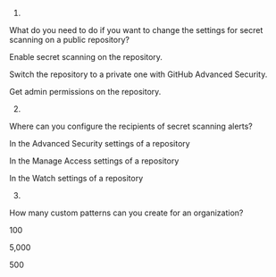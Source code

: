 1.

What do you need to do if you want to change the settings for secret scanning on a public repository?

Enable secret scanning on the repository.

Switch the repository to a private one with GitHub Advanced Security.

Get admin permissions on the repository.

2.

Where can you configure the recipients of secret scanning alerts?

In the Advanced Security settings of a repository

In the Manage Access settings of a repository

In the Watch settings of a repository

3.

How many custom patterns can you create for an organization?

100

5,000

500